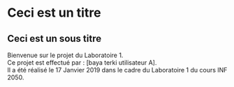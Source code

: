 # Ceci est un titre
## Ceci est un sous titre

Bienvenue sur le projet du Laboratoire 1.  
Ce projet est effectué par : [baya terki utilisateur A].  
Il a été réalisé le 17 Janvier 2019 dans le cadre du Laboratoire 1 du cours INF 2050.  
